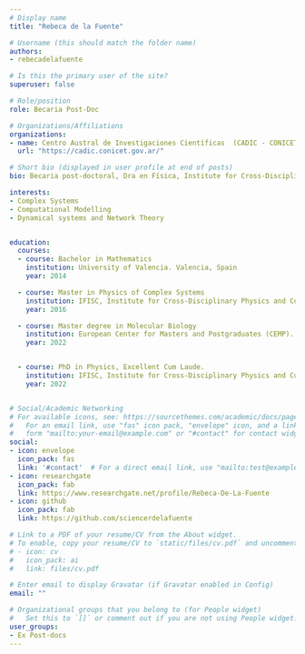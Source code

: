 ```yaml
---
# Display name
title: "Rebeca de la Fuente"

# Username (this should match the folder name)
authors:
- rebecadelafuente

# Is this the primary user of the site?
superuser: false

# Role/position
role: Becaria Post-Doc 

# Organizations/Affiliations
organizations:
- name: Centro Austral de Investigaciones Científicas  (CADIC - CONICET)
  url: "https://cadic.conicet.gov.ar/"

# Short bio (displayed in user profile at end of posts)
bio: Becaria post-doctoral, Dra en Física, Institute for Cross-Disciplinary Physics and Complex Systems (UIB-CSIC).

interests:
- Complex Systems
- Computational Modelling  
- Dynamical systems and Network Theory


education:
  courses:
  - course: Bachelor in Mathematics
    institution: University of Valencia. Valencia, Spain
    year: 2014

  - course: Master in Physics of Complex Systems
    institution: IFISC, Institute for Cross-Disciplinary Physics and Complex Systems (UIB-CSIC)
    year: 2016

  - course: Master degree in Molecular Biology
    institution: European Center for Masters and Postgraduates (CEMP).
    year: 2022


  - course: PhD in Physics, Excellent Cum Laude. 
    institution: IFISC, Institute for Cross-Disciplinary Physics and Complex Systems (UIB-CSIC)
    year: 2022


# Social/Academic Networking
# For available icons, see: https://sourcethemes.com/academic/docs/page-builder/#icons
#   For an email link, use "fas" icon pack, "envelope" icon, and a link in the
#   form "mailto:your-email@example.com" or "#contact" for contact widget.
social:
- icon: envelope
  icon_pack: fas
  link: '#contact'  # For a direct email link, use "mailto:test@example.org".
- icon: researchgate
  icon_pack: fab
  link: https://www.researchgate.net/profile/Rebeca-De-La-Fuente
- icon: github
  icon_pack: fab
  link: https://github.com/sciencerdelafuente

# Link to a PDF of your resume/CV from the About widget.
# To enable, copy your resume/CV to `static/files/cv.pdf` and uncomment the lines below.
# - icon: cv
#   icon_pack: ai
#   link: files/cv.pdf

# Enter email to display Gravatar (if Gravatar enabled in Config)
email: ""

# Organizational groups that you belong to (for People widget)
#   Set this to `[]` or comment out if you are not using People widget.
user_groups:
- Ex Post-docs
---
```



